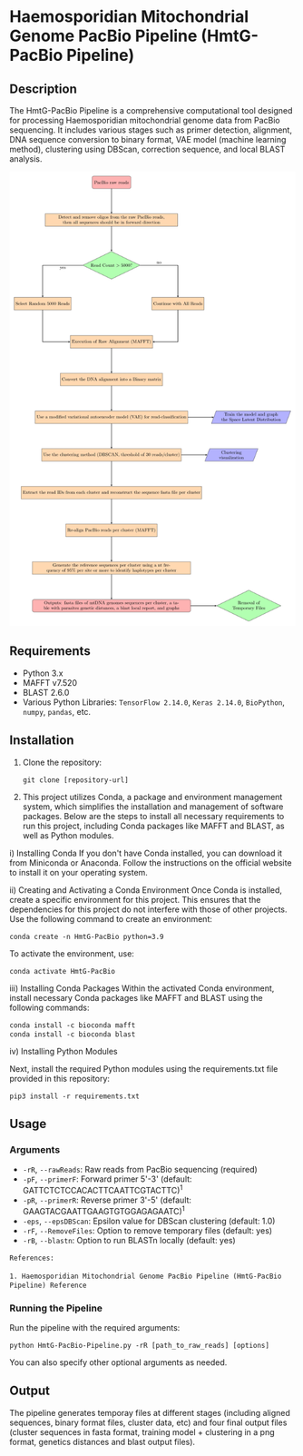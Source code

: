 
# Haemosporidian Mitochondrial Genome PacBio Pipeline (HmtG-PacBio Pipeline)

## Description
The HmtG-PacBio Pipeline is a comprehensive computational tool designed for processing Haemosporidian mitochondrial genome data from PacBio sequencing. It includes various stages such as primer detection, alignment, DNA sequence conversion to binary format, VAE model (machine learning method), clustering using DBScan, correction sequence, and local BLAST analysis.

<img src="HmtG-PacBio.jpg" alt="Flowchart Description" width="600" height="800"/>

## Requirements
- Python 3.x
- MAFFT v7.520
- BLAST 2.6.0
- Various Python Libraries: `TensorFlow 2.14.0`, `Keras 2.14.0`, `BioPython`, `numpy`, `pandas`, etc.

## Installation
1. Clone the repository:
   ```
   git clone [repository-url]
   ```
2. This project utilizes Conda, a package and environment management system, which simplifies the installation and management of software packages. Below are the steps to install all necessary requirements to run this project, including Conda packages like MAFFT and BLAST, as well as Python modules.

i) Installing Conda
If you don't have Conda installed, you can download it from Miniconda or Anaconda. Follow the instructions on the official website to install it on your operating system.

ii) Creating and Activating a Conda Environment
Once Conda is installed, create a specific environment for this project. This ensures that the dependencies for this project do not interfere with those of other projects. Use the following command to create an environment:

```
conda create -n HmtG-PacBio python=3.9
```

To activate the environment, use:

```
conda activate HmtG-PacBio
```

iii) Installing Conda Packages
Within the activated Conda environment, install necessary Conda packages like MAFFT and BLAST using the following commands:

```
conda install -c bioconda mafft
conda install -c bioconda blast
```

iv) Installing Python Modules

Next, install the required Python modules using the requirements.txt file provided in this repository:

```
pip3 install -r requirements.txt
```

## Usage

### Arguments
- `-rR`, `--rawReads`: Raw reads from PacBio sequencing (required)
- `-pF`, `--primerF`: Forward primer 5'-3' (default: GATTCTCTCCACACTTCAATTCGTACTTC)<sup>1</sup>
- `-pR`, `--primerR`: Reverse primer 3'-5' (default: GAAGTACGAATTGAAGTGTGGAGAGAATC)<sup>1</sup>
- `-eps`, `--epsDBScan`: Epsilon value for DBScan clustering (default: 1.0)
- `-rF`, `--RemoveFiles`: Option to remove temporary files (default: yes)
- `-rB`, `--blastn`: Option to run BLASTn locally (default: yes)

```
References:

1. Haemosporidian Mitochondrial Genome PacBio Pipeline (HmtG-PacBio Pipeline) Reference
```


### Running the Pipeline
Run the pipeline with the required arguments:
```
python HmtG-PacBio-Pipeline.py -rR [path_to_raw_reads] [options]
```
You can also specify other optional arguments as needed.

## Output
The pipeline generates temporay files at different stages (including aligned sequences, binary format files, cluster data, etc) and four final output files (cluster sequences in fasta format, training model + clustering in a png format, genetics distances and blast output files).


